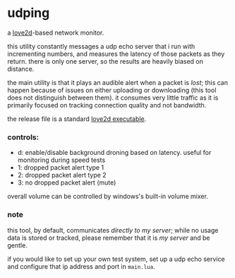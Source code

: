 udping
======

a [love2d](https://love2d.org)-based network monitor.

this utility constantly messages a udp echo server that i run with incrementing numbers,
and measures the latency of those packets as they return. there is only one server, so
the results are heavily biased on distance.

the main utility is that it plays an audible alert when a packet is _lost_; this can
happen because of issues on either uploading or downloading (this tool does not distinguish
between them). it consumes very little traffic as it is primarily focused on tracking
connection quality and not bandwidth.

the release file is a standard [love2d executable](https://love2d.org/wiki/Game_Distribution#Creating_a_Windows_Executable).

### controls:

* d: enable/disable background droning based on latency. useful for monitoring during speed tests
* 1: dropped packet alert type 1
* 2: dropped packet alert type 2
* 3: no dropped packet alert (mute)

overall volume can be controlled by windows's built-in volume mixer.


### note

this tool, by default, communicates _directly to my server_; while no usage data is stored or tracked, please remember that it is _my server_ and be gentle.

if you would like to set up your own test system, set up a udp echo service and configure that ip address and port in `main.lua`.
